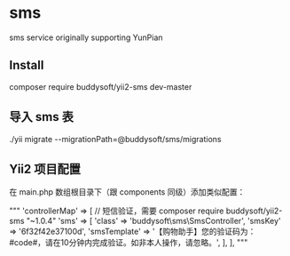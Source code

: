 # sms
sms service originally supporting YunPian

## Install
composer require buddysoft/yii2-sms dev-master

## 导入 sms 表

./yii migrate --migrationPath=@buddysoft/sms/migrations

## Yii2 项目配置

在 main.php 数组根目录下（跟 components 同级）添加类似配置：

"""
'controllerMap' => [
    // 短信验证，需要 composer require buddysoft/yii2-sms "~1.0.4"
    'sms' => [
        'class' => 'buddysoft\sms\SmsController',
        'smsKey' => '6f32f42e37100d',
        'smsTemplate' => '【购物助手】您的验证码为：#code#，请在10分钟内完成验证。如非本人操作，请忽略。',
    ],
],
"""
